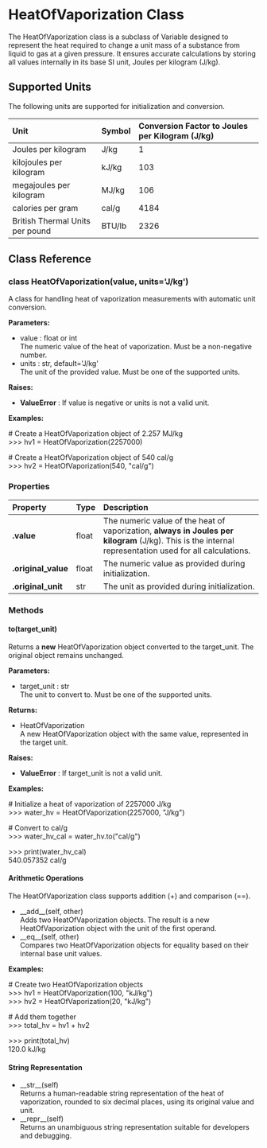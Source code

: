 # **HeatOfVaporization Class**

The HeatOfVaporization class is a subclass of Variable designed to represent the heat required to change a unit mass of a substance from liquid to gas at a given pressure. It ensures accurate calculations by storing all values internally in its base SI unit, Joules per kilogram (J/kg).

## **Supported Units**

The following units are supported for initialization and conversion.

| Unit | Symbol | Conversion Factor to Joules per Kilogram (J/kg) |
| :---- | :---- | :---- |
| Joules per kilogram | J/kg | 1 |
| kilojoules per kilogram | kJ/kg | 103 |
| megajoules per kilogram | MJ/kg | 106 |
| calories per gram | cal/g | 4184 |
| British Thermal Units per pound | BTU/lb | 2326 |

## **Class Reference**

### **class HeatOfVaporization(value, units='J/kg')**

A class for handling heat of vaporization measurements with automatic unit conversion.

**Parameters:**

* value : float or int  
  The numeric value of the heat of vaporization. Must be a non-negative number.  
* units : str, default='J/kg'  
  The unit of the provided value. Must be one of the supported units.

**Raises:**

* **ValueError** : If value is negative or units is not a valid unit.

**Examples:**

\# Create a HeatOfVaporization object of 2.257 MJ/kg  
\>\>\> hv1 \= HeatOfVaporization(2257000)

\# Create a HeatOfVaporization object of 540 cal/g  
\>\>\> hv2 \= HeatOfVaporization(540, "cal/g")

### **Properties**

| Property | Type | Description |
| :---- | :---- | :---- |
| **.value** | float | The numeric value of the heat of vaporization, **always in Joules per kilogram** (J/kg). This is the internal representation used for all calculations. |
| **.original\_value** | float | The numeric value as provided during initialization. |
| **.original\_unit** | str | The unit as provided during initialization. |

### **Methods**

#### **to(target\_unit)**

Returns a **new** HeatOfVaporization object converted to the target\_unit. The original object remains unchanged.

**Parameters:**

* target\_unit : str  
  The unit to convert to. Must be one of the supported units.

**Returns:**

* HeatOfVaporization  
  A new HeatOfVaporization object with the same value, represented in the target unit.

**Raises:**

* **ValueError** : If target\_unit is not a valid unit.

**Examples:**

\# Initialize a heat of vaporization of 2257000 J/kg  
\>\>\> water\_hv \= HeatOfVaporization(2257000, "J/kg")

\# Convert to cal/g  
\>\>\> water\_hv\_cal \= water\_hv.to("cal/g")

\>\>\> print(water\_hv\_cal)  
540.057352 cal/g

#### **Arithmetic Operations**

The HeatOfVaporization class supports addition (+) and comparison (==).

* \_\_add\_\_(self, other)  
  Adds two HeatOfVaporization objects. The result is a new HeatOfVaporization object with the unit of the first operand.  
* \_\_eq\_\_(self, other)  
  Compares two HeatOfVaporization objects for equality based on their internal base unit values.

**Examples:**

\# Create two HeatOfVaporization objects  
\>\>\> hv1 \= HeatOfVaporization(100, "kJ/kg")  
\>\>\> hv2 \= HeatOfVaporization(20, "kJ/kg")

\# Add them together  
\>\>\> total\_hv \= hv1 \+ hv2

\>\>\> print(total\_hv)  
120.0 kJ/kg

#### **String Representation**

* \_\_str\_\_(self)  
  Returns a human-readable string representation of the heat of vaporization, rounded to six decimal places, using its original value and unit.  
* \_\_repr\_\_(self)  
  Returns an unambiguous string representation suitable for developers and debugging.